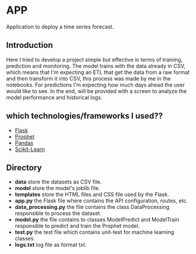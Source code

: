 # APP
Application to deploy a time series forecast.

## Introduction
Here I tried to develop a project simple but effective in terms of training, prediction and monitoring. The model trains with the data already in CSV, which means that I'm expecting an ETL that get the data from a raw format and then transform it into CSV, this process was made by me in the notebooks. For predictions I'm expecting how much days ahead the user would like to see. In the end, will be provided with a screen to analyze the model performance and historical logs.


## which technologies/frameworks I used??
- [Flask](https://flask.palletsprojects.com/en/1.1.x/)
- [Prophet](https://facebook.github.io/prophet/)
- [Pandas](https://pandas.pydata.org/)
- [Scikit-Learn](https://scikit-learn.org/)


## Directory
- **data** store the datasets as CSV file.
- **model** store the model's joblib file.
- **templates** store the HTML files and CSS file used by the Flask.
- **app.py** the Flask file where contains the API configuration, routes, etc.
- **data_processing.py** the file contains the class DataProcessing responsible to process the dataset.
- **model.py** the file contains to classes ModelPredict and ModelTrain responsible to predict and train the Prophet model. 
- **test.py** the test file which contains unit-test for machine learning classes.
- **logs.txt** log file as format txt.

